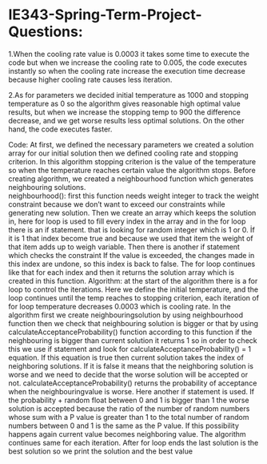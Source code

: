 # IE343-Spring-Term-Project-Questions:
1.When the cooling rate value is 0.0003 it takes some time to execute the code but when we increase the cooling rate to 0.005, the code executes instantly so when the cooling rate increase the execution time decrease because higher cooling rate causes less iteration. 

2.As for parameters we decided initial temperature as 1000 and stopping temperature as 0 so the algorithm gives reasonable high optimal value results, but when we increase the stopping temp to 900 the difference decrease, and we get worse results less optimal solutions. On the other hand, the code executes faster.

Code:
At first, we defined the necessary parameters we created a solution array for our initial solution then we defined cooling rate and stopping criterion. In this algorithm stopping criterion is the value of the temperature so when the temperature reaches certain value the algorithm stops. Before creating algorithm, we created a neighbourhood function which generates neighbouring solutions.  
neighbourhood():  first this function needs weight integer to track the weight constraint because we don’t want to exceed our constraints while generating new solution. Then we create an array which keeps the solution in, here for loop is used to fill every index in the array and in the for loop there is an if statement. that is looking for random integer which is 1 or 0. İf it is 1 that index become true and because we used that item the weight of that item adds up to weigh variable. Then there is another if statement which checks the constraint If the value is exceeded, the changes made in this index are undone, so this index is back to false. The for loop continues like that for each index and then it returns the solution array which is created in this function. 
Algorithm: at the start of the algorithm there is a for loop to control the iterations. Here we define the initial temperature, and the loop continues until the temp reaches to stopping criterion, each iteration of for loop temperature decreases 0.0003 which is cooling rate. In the algorithm first we create neighbouringsolution by using neighbourhood function then we check that neighbouring solution is bigger or that by using calculateAcceptanceProbability() function according to this function if the neighbouring is bigger than current solution it returns 1 so in order to check this we use if statement and look for calculateAcceptanceProbability() = 1 equation. If this equation is true then current solution takes the index of neighboring solutions. If it is false it means that the neighboring solution is worse and we need to decide that the worse solution will be accepted or not. calculateAcceptanceProbability() returns the probability of acceptance when the neighbouringvalue is worse. Here another if statement is used. If the probability + random float between 0 and 1 is bigger than 1 the worse solution is accepted because the ratio of the number of random numbers whose sum with a P value is greater than 1 to the total number of random numbers between 0 and 1 is the same as the P value. If this possibility happens again current value becomes neighboring value. The algorithm continues same for each iteration. After for loop ends the last solution is the best solution so we print the solution and the best value
